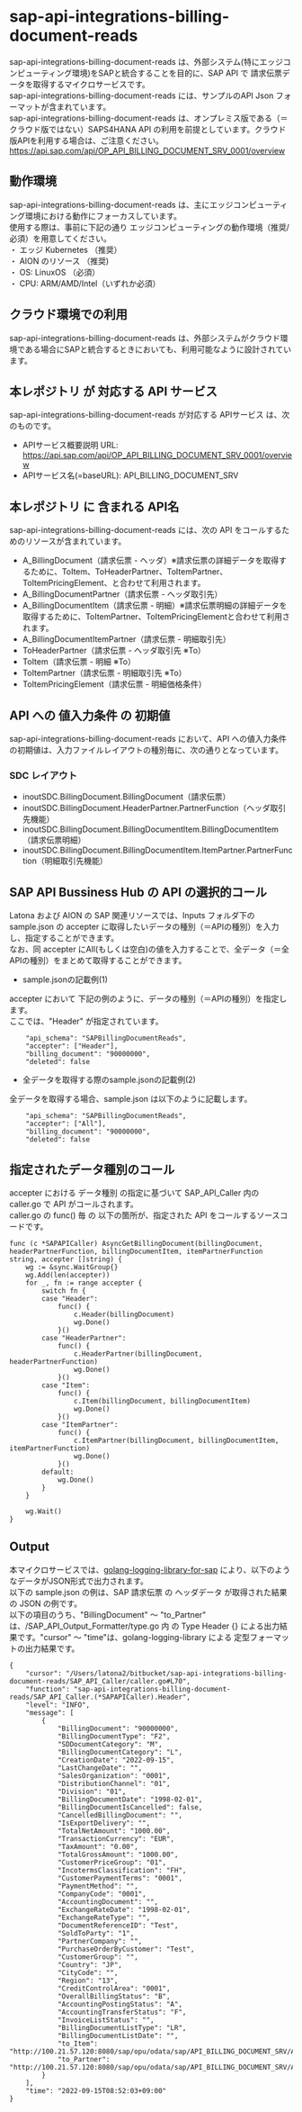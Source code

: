 # sap-api-integrations-billing-document-reads
sap-api-integrations-billing-document-reads は、外部システム(特にエッジコンピューティング環境)をSAPと統合することを目的に、SAP API で 請求伝票データを取得するマイクロサービスです。    
sap-api-integrations-billing-document-reads には、サンプルのAPI Json フォーマットが含まれています。   
sap-api-integrations-billing-document-reads は、オンプレミス版である（＝クラウド版ではない）SAPS4HANA API の利用を前提としています。クラウド版APIを利用する場合は、ご注意ください。   
https://api.sap.com/api/OP_API_BILLING_DOCUMENT_SRV_0001/overview

## 動作環境  
sap-api-integrations-billing-document-reads は、主にエッジコンピューティング環境における動作にフォーカスしています。  
使用する際は、事前に下記の通り エッジコンピューティングの動作環境（推奨/必須）を用意してください。  
・ エッジ Kubernetes （推奨）    
・ AION のリソース （推奨)    
・ OS: LinuxOS （必須）    
・ CPU: ARM/AMD/Intel（いずれか必須）　　

## クラウド環境での利用
sap-api-integrations-billing-document-reads は、外部システムがクラウド環境である場合にSAPと統合するときにおいても、利用可能なように設計されています。  

## 本レポジトリ が 対応する API サービス
sap-api-integrations-billing-document-reads が対応する APIサービス は、次のものです。

* APIサービス概要説明 URL: https://api.sap.com/api/OP_API_BILLING_DOCUMENT_SRV_0001/overview    
* APIサービス名(=baseURL): API_BILLING_DOCUMENT_SRV

## 本レポジトリ に 含まれる API名
sap-api-integrations-billing-document-reads には、次の API をコールするためのリソースが含まれています。  

* A_BillingDocument（請求伝票 - ヘッダ）※請求伝票の詳細データを取得するために、ToItem、ToHeaderPartner、ToItemPartner、ToItemPricingElement、と合わせて利用されます。
* A_BillingDocumentPartner（請求伝票 - ヘッダ取引先）
* A_BillingDocumentItem（請求伝票 - 明細）※請求伝票明細の詳細データを取得するために、ToItemPartner、ToItemPricingElementと合わせて利用されます。
* A_BillingDocumentItemPartner（請求伝票 - 明細取引先）
* ToHeaderPartner（請求伝票 - ヘッダ取引先 ※To）
* ToItem（請求伝票 - 明細 ※To）
* ToItemPartner（請求伝票 - 明細取引先 ※To）
* ToItemPricingElement（請求伝票 - 明細価格条件）

## API への 値入力条件 の 初期値
sap-api-integrations-billing-document-reads において、API への値入力条件の初期値は、入力ファイルレイアウトの種別毎に、次の通りとなっています。  

### SDC レイアウト

* inoutSDC.BillingDocument.BillingDocument（請求伝票）
* inoutSDC.BillingDocument.HeaderPartner.PartnerFunction（ヘッダ取引先機能）
* inoutSDC.BillingDocument.BillingDocumentItem.BillingDocumentItem（請求伝票明細）
* inoutSDC.BillingDocument.BillingDocumentItem.ItemPartner.PartnerFunction（明細取引先機能）

## SAP API Bussiness Hub の API の選択的コール

Latona および AION の SAP 関連リソースでは、Inputs フォルダ下の sample.json の accepter に取得したいデータの種別（＝APIの種別）を入力し、指定することができます。  
なお、同 accepter にAll(もしくは空白)の値を入力することで、全データ（＝全APIの種別）をまとめて取得することができます。  

* sample.jsonの記載例(1)  

accepter において 下記の例のように、データの種別（＝APIの種別）を指定します。  
ここでは、"Header" が指定されています。

```
	"api_schema": "SAPBillingDocumentReads",
	"accepter": ["Header"],	
	"billing_document": "90000000",
	"deleted": false
```
  
* 全データを取得する際のsample.jsonの記載例(2)  

全データを取得する場合、sample.json は以下のように記載します。  

```
	"api_schema": "SAPBillingDocumentReads",
	"accepter": ["All"],	
	"billing_document": "90000000",
	"deleted": false
```

## 指定されたデータ種別のコール

accepter における データ種別 の指定に基づいて SAP_API_Caller 内の caller.go で API がコールされます。  
caller.go の func() 毎 の 以下の箇所が、指定された API をコールするソースコードです。  

```
func (c *SAPAPICaller) AsyncGetBillingDocument(billingDocument, headerPartnerFunction, billingDocumentItem, itemPartnerFunction string, accepter []string) {
	wg := &sync.WaitGroup{}
	wg.Add(len(accepter))
	for _, fn := range accepter {
		switch fn {
		case "Header":
			func() {
				c.Header(billingDocument)
				wg.Done()
			}()
		case "HeaderPartner":
			func() {
				c.HeaderPartner(billingDocument, headerPartnerFunction)
				wg.Done()
			}()
		case "Item":
			func() {
				c.Item(billingDocument, billingDocumentItem)
				wg.Done()
			}()
		case "ItemPartner":
			func() {
				c.ItemPartner(billingDocument, billingDocumentItem, itemPartnerFunction)
				wg.Done()
			}()
		default:
			wg.Done()
		}
	}

	wg.Wait()
}
```
## Output  
本マイクロサービスでは、[golang-logging-library-for-sap](https://github.com/latonaio/golang-logging-library-for-sap) により、以下のようなデータがJSON形式で出力されます。  
以下の sample.json の例は、SAP 請求伝票 の ヘッダデータ が取得された結果の JSON の例です。  
以下の項目のうち、"BillingDocument" ～ "to_Partner" は、/SAP_API_Output_Formatter/type.go 内 の Type Header {} による出力結果です。"cursor" ～ "time"は、golang-logging-library による 定型フォーマットの出力結果です。  

```
{
	"cursor": "/Users/latona2/bitbucket/sap-api-integrations-billing-document-reads/SAP_API_Caller/caller.go#L70",
	"function": "sap-api-integrations-billing-document-reads/SAP_API_Caller.(*SAPAPICaller).Header",
	"level": "INFO",
	"message": [
		{
			"BillingDocument": "90000000",
			"BillingDocumentType": "F2",
			"SDDocumentCategory": "M",
			"BillingDocumentCategory": "L",
			"CreationDate": "2022-09-15",
			"LastChangeDate": "",
			"SalesOrganization": "0001",
			"DistributionChannel": "01",
			"Division": "01",
			"BillingDocumentDate": "1998-02-01",
			"BillingDocumentIsCancelled": false,
			"CancelledBillingDocument": "",
			"IsExportDelivery": "",
			"TotalNetAmount": "1000.00",
			"TransactionCurrency": "EUR",
			"TaxAmount": "0.00",
			"TotalGrossAmount": "1000.00",
			"CustomerPriceGroup": "01",
			"IncotermsClassification": "FH",
			"CustomerPaymentTerms": "0001",
			"PaymentMethod": "",
			"CompanyCode": "0001",
			"AccountingDocument": "",
			"ExchangeRateDate": "1998-02-01",
			"ExchangeRateType": "",
			"DocumentReferenceID": "Test",
			"SoldToParty": "1",
			"PartnerCompany": "",
			"PurchaseOrderByCustomer": "Test",
			"CustomerGroup": "",
			"Country": "JP",
			"CityCode": "",
			"Region": "13",
			"CreditControlArea": "0001",
			"OverallBillingStatus": "B",
			"AccountingPostingStatus": "A",
			"AccountingTransferStatus": "F",
			"InvoiceListStatus": "",
			"BillingDocumentListType": "LR",
			"BillingDocumentListDate": "",
			"to_Item": "http://100.21.57.120:8080/sap/opu/odata/sap/API_BILLING_DOCUMENT_SRV/A_BillingDocument('90000000')/to_Item",
			"to_Partner": "http://100.21.57.120:8080/sap/opu/odata/sap/API_BILLING_DOCUMENT_SRV/A_BillingDocument('90000000')/to_Partner"
		}
	],
	"time": "2022-09-15T08:52:03+09:00"
}
```
